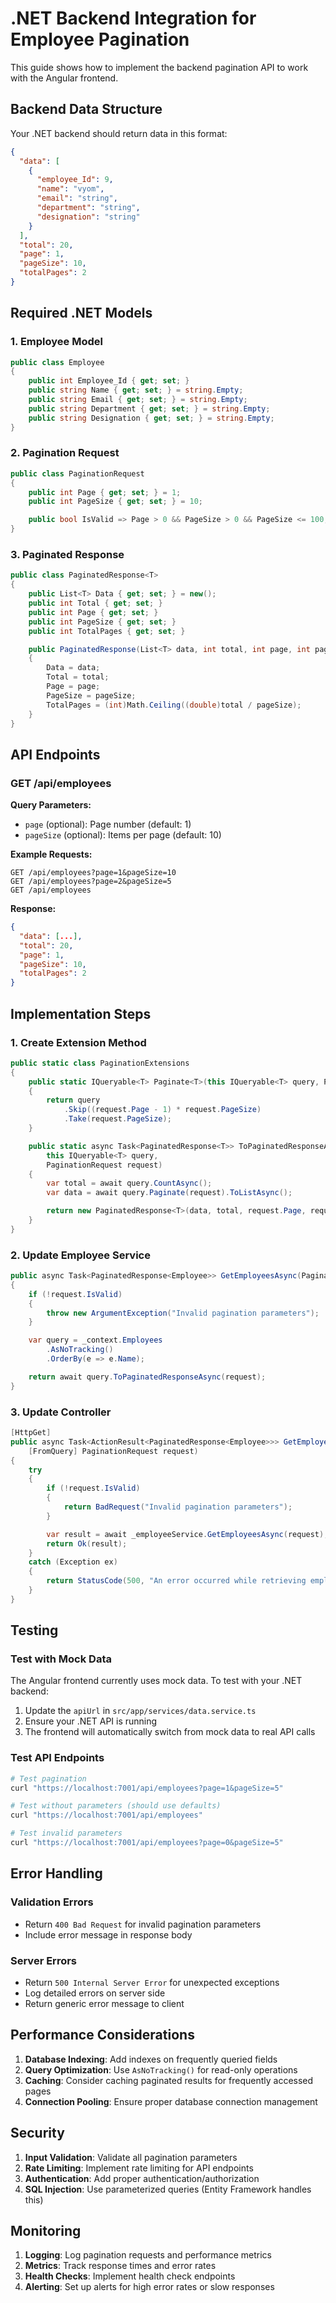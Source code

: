 # .NET Backend Integration for Employee Pagination

This guide shows how to implement the backend pagination API to work with the Angular frontend.

## Backend Data Structure

Your .NET backend should return data in this format:

```json
{
  "data": [
    {
      "employee_Id": 9,
      "name": "vyom",
      "email": "string",
      "department": "string",
      "designation": "string"
    }
  ],
  "total": 20,
  "page": 1,
  "pageSize": 10,
  "totalPages": 2
}
```

## Required .NET Models

### 1. Employee Model

```csharp
public class Employee
{
    public int Employee_Id { get; set; }
    public string Name { get; set; } = string.Empty;
    public string Email { get; set; } = string.Empty;
    public string Department { get; set; } = string.Empty;
    public string Designation { get; set; } = string.Empty;
}
```

### 2. Pagination Request

```csharp
public class PaginationRequest
{
    public int Page { get; set; } = 1;
    public int PageSize { get; set; } = 10;

    public bool IsValid => Page > 0 && PageSize > 0 && PageSize <= 100;
}
```

### 3. Paginated Response

```csharp
public class PaginatedResponse<T>
{
    public List<T> Data { get; set; } = new();
    public int Total { get; set; }
    public int Page { get; set; }
    public int PageSize { get; set; }
    public int TotalPages { get; set; }

    public PaginatedResponse(List<T> data, int total, int page, int pageSize)
    {
        Data = data;
        Total = total;
        Page = page;
        PageSize = pageSize;
        TotalPages = (int)Math.Ceiling((double)total / pageSize);
    }
}
```

## API Endpoints

### GET /api/employees

**Query Parameters:**

- `page` (optional): Page number (default: 1)
- `pageSize` (optional): Items per page (default: 10)

**Example Requests:**

```
GET /api/employees?page=1&pageSize=10
GET /api/employees?page=2&pageSize=5
GET /api/employees
```

**Response:**

```json
{
  "data": [...],
  "total": 20,
  "page": 1,
  "pageSize": 10,
  "totalPages": 2
}
```

## Implementation Steps

### 1. Create Extension Method

```csharp
public static class PaginationExtensions
{
    public static IQueryable<T> Paginate<T>(this IQueryable<T> query, PaginationRequest request)
    {
        return query
            .Skip((request.Page - 1) * request.PageSize)
            .Take(request.PageSize);
    }

    public static async Task<PaginatedResponse<T>> ToPaginatedResponseAsync<T>(
        this IQueryable<T> query,
        PaginationRequest request)
    {
        var total = await query.CountAsync();
        var data = await query.Paginate(request).ToListAsync();

        return new PaginatedResponse<T>(data, total, request.Page, request.PageSize);
    }
}
```

### 2. Update Employee Service

```csharp
public async Task<PaginatedResponse<Employee>> GetEmployeesAsync(PaginationRequest request)
{
    if (!request.IsValid)
    {
        throw new ArgumentException("Invalid pagination parameters");
    }

    var query = _context.Employees
        .AsNoTracking()
        .OrderBy(e => e.Name);

    return await query.ToPaginatedResponseAsync(request);
}
```

### 3. Update Controller

```csharp
[HttpGet]
public async Task<ActionResult<PaginatedResponse<Employee>>> GetEmployees(
    [FromQuery] PaginationRequest request)
{
    try
    {
        if (!request.IsValid)
        {
            return BadRequest("Invalid pagination parameters");
        }

        var result = await _employeeService.GetEmployeesAsync(request);
        return Ok(result);
    }
    catch (Exception ex)
    {
        return StatusCode(500, "An error occurred while retrieving employees");
    }
}
```

## Testing

### Test with Mock Data

The Angular frontend currently uses mock data. To test with your .NET backend:

1. Update the `apiUrl` in `src/app/services/data.service.ts`
2. Ensure your .NET API is running
3. The frontend will automatically switch from mock data to real API calls

### Test API Endpoints

```bash
# Test pagination
curl "https://localhost:7001/api/employees?page=1&pageSize=5"

# Test without parameters (should use defaults)
curl "https://localhost:7001/api/employees"

# Test invalid parameters
curl "https://localhost:7001/api/employees?page=0&pageSize=5"
```

## Error Handling

### Validation Errors

- Return `400 Bad Request` for invalid pagination parameters
- Include error message in response body

### Server Errors

- Return `500 Internal Server Error` for unexpected exceptions
- Log detailed errors on server side
- Return generic error message to client

## Performance Considerations

1. **Database Indexing**: Add indexes on frequently queried fields
2. **Query Optimization**: Use `AsNoTracking()` for read-only operations
3. **Caching**: Consider caching paginated results for frequently accessed pages
4. **Connection Pooling**: Ensure proper database connection management

## Security

1. **Input Validation**: Validate all pagination parameters
2. **Rate Limiting**: Implement rate limiting for API endpoints
3. **Authentication**: Add proper authentication/authorization
4. **SQL Injection**: Use parameterized queries (Entity Framework handles this)

## Monitoring

1. **Logging**: Log pagination requests and performance metrics
2. **Metrics**: Track response times and error rates
3. **Health Checks**: Implement health check endpoints
4. **Alerting**: Set up alerts for high error rates or slow responses
